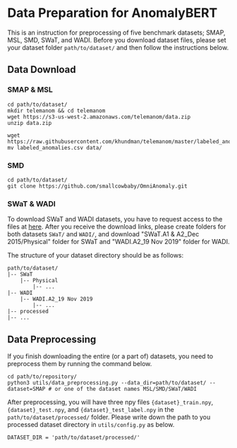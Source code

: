 # Data Preparation for AnomalyBERT

This is an instruction for preprocessing of five benchmark datasets; SMAP, MSL, SMD, SWaT, and WADI.
Before you download dataset files, please set your dataset folder `path/to/dataset/` and then follow the instructions below.

## Data Download
### SMAP & MSL

```
cd path/to/dataset/
mkdir telemanom && cd telemanom
wget https://s3-us-west-2.amazonaws.com/telemanom/data.zip
unzip data.zip

wget https://raw.githubusercontent.com/khundman/telemanom/master/labeled_anomalies.csv
mv labeled_anomalies.csv data/
```

### SMD

```
cd path/to/dataset/
git clone https://github.com/smallcowbaby/OmniAnomaly.git
```

### SWaT & WADI

To download SWaT and WADI datasets, you have to request access to the files at [here](https://itrust.sutd.edu.sg/itrust-labs_datasets/dataset_info/).
After you receive the download links, please create folders for both datasets `SWaT/` and `WADI/`, and download "SWaT.A1 & A2_Dec 2015/Physical" folder for SWaT and "WADI.A2_19 Nov 2019" folder for WADI.

The structure of your dataset directory should be as follows:

```
path/to/dataset/
|-- SWaT
    |-- Physical
        |-- ...
|-- WADI
    |-- WADI.A2_19 Nov 2019
        |-- ...
|-- processed
|-- ...
```

## Data Preprocessing

If you finish downloading the entire (or a part of) datasets, you need to preprocess them by running the command below.

```
cd path/to/repository/
python3 utils/data_preprocessing.py --data_dir=path/to/dataset/ --dataset=SMAP # or one of the dataset names MSL/SMD/SWaT/WADI
```

After preprocessing, you will have three npy files `{dataset}_train.npy`, `{dataset}_test.npy`, and `{dataset}_test_label.npy` in the `path/to/dataset/processed/` folder.
Please write down the path to you processed dataset directory in `utils/config.py` as below.

```
DATASET_DIR = 'path/to/dataset/processed/'
```